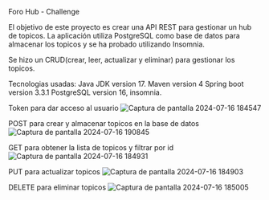 Foro Hub - Challenge

El objetivo de este proyecto es crear una API REST
para gestionar un hub de topicos. La aplicación utiliza PostgreSQL como base de datos para almacenar los topicos y se ha probado utilizando Insomnia.

Se hizo un CRUD(crear, leer, actualizar y eliminar) para gestionar los topicos.

Tecnologias usadas:
Java JDK version 17. Maven version 4 Spring boot version 3.3.1 PostgreSQL version 16, insomnia.

Token para dar acceso al usuario
![Captura de pantalla 2024-07-16 184547](https://github.com/user-attachments/assets/336dc1b3-6d22-42a3-89dc-becb841c6f0c)

POST para crear y almacenar topicos en la base de datos
![Captura de pantalla 2024-07-16 190845](https://github.com/user-attachments/assets/92d49ffd-f716-4cc3-af91-939ff8102a3e)

GET para obtener la lista de topicos y filtrar por id
![Captura de pantalla 2024-07-16 184931](https://github.com/user-attachments/assets/280fce78-d373-410d-a387-63411ff362dd)

PUT para actualizar topicos
![Captura de pantalla 2024-07-16 184903](https://github.com/user-attachments/assets/d83371eb-a53c-4173-8d50-abfec09d08e9)

DELETE para eliminar topicos
![Captura de pantalla 2024-07-16 185005](https://github.com/user-attachments/assets/dcecece9-986c-461d-8a9f-15123dc14b2b)

